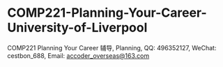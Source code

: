 # COMP221-Planning-Your-Career-University-of-Liverpool
COMP221 Planning Your Career 辅导, Planning, QQ: 496352127, WeChat: cestbon_688, Email: accoder_overseas@163.com
